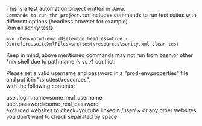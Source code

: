 This is a test automation project written in Java.   
`Commands to run the project.txt` includes commands to run test suites with different options (headless browser for example).  
Run all *sanity* tests:   

`mvn -Denv=prod-env -Dselenide.headless=true -Dsurefire.suiteXmlFiles=src\test\resources\sanity.xml clean test`


Keep in mind, above mentioned commands may not run from bash,or other   
*nix shell due to path name (`\` vs `/`) conflict.

Please set a valid username and password in a "prod-env.properties" file and put it in "\src\test\resources",  
with the following contents:        

user.login.name=some_real_username  
user.password=some_real_password  
excluded.websites.to.check=youtube linkedin /user/ ~ or any other websites you don't want to check separated by space.  


